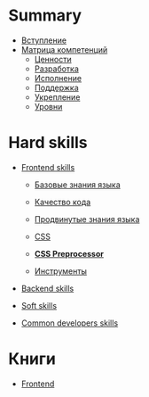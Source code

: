 # Summary
- [Вступление](README.md)
- [Матрица компетенций](./roadmap/README.md)
  - [Ценности](./roadmap/Values.md)
  - [Разработка](./roadmap/Development.md)
  - [Исполнение](./roadmap/Execution.md)
  - [Поддержка](./roadmap/Supporting.md)
  - [Укрепление](./roadmap/Strengthening.md)
  - [Уровни](./roadmap/Levels.md)


# Hard skills
- [Frontend skills](frontend-skills/README.md)
  - [Базовые знания языка](frontend-skills/base-lang.md)
  - [Качество кода](frontend-skills/quality.md)
  - [Продвинутые знания языка](frontend-skills/advanced-lang.md)

  - [CSS](frontend-skills/CSS.md)
  - [**CSS Preprocessor**](frontend-skills/CSS-Preprocessor.md)

  - [Инструменты](frontend-skills/tools.md)

- [Backend skills]()
- [Soft skills]()
- [Common developers skills]()

# Книги
  - [Frontend](./frontend-books/Readme.md)
